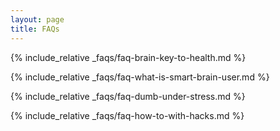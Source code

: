 ```yaml
---
layout: page
title: FAQs
---
```

{% include_relative _faqs/faq-brain-key-to-health.md %}

{% include_relative _faqs/faq-what-is-smart-brain-user.md %}

{% include_relative _faqs/faq-dumb-under-stress.md %}

{% include_relative _faqs/faq-how-to-with-hacks.md %}





